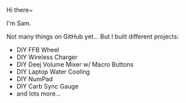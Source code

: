 Hi there~

I'm Sam. 

Not many things on GitHub yet... But I built different projects:
- DIY FFB Wheel
- DIY Wireless Charger
- DIY Deej Volume Mixer w/ Macro Buttons
- DIY Laptop Water Cooling
- DIY NumPad
- DIY Carb Sync Gauge
- and lots more...
